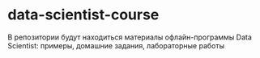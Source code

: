 # data-scientist-course
В репозитории будут находиться материалы офлайн-программы Data Scientist: примеры, домашние задания, лабораторные работы
